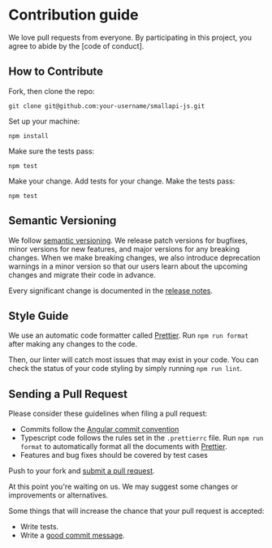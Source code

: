 # Contribution guide

We love pull requests from everyone.
By participating in this project, you agree to abide by the [code of conduct].

## How to Contribute

Fork, then clone the repo:

```
git clone git@github.com:your-username/smallapi-js.git
```

Set up your machine:

```
npm install
```

Make sure the tests pass:

```
npm test
```

Make your change. Add tests for your change. Make the tests pass:

```
npm test
```

## Semantic Versioning

We follow [semantic versioning](https://semver.org). We release patch versions for bugfixes, minor versions for new features, and major versions for any breaking changes. When we make breaking changes, we also introduce deprecation warnings in a minor version so that our users learn about the upcoming changes and migrate their code in advance.

Every significant change is documented in the [release notes](https://github.com/tutanck/smallapi-js/releases/latest).

## Style Guide

We use an automatic code formatter called [Prettier](https://prettier.io).
Run `npm run format` after making any changes to the code.

Then, our linter will catch most issues that may exist in your code. You can check the status of your code styling by simply running `npm run lint`.

## Sending a Pull Request

Please consider these guidelines when filing a pull request:

*  Commits follow the [Angular commit convention](https://github.com/angular/angular.js/blob/main/DEVELOPERS.md#-git-commit-guidelines)
*  Typescript code follows the rules set in the `.prettierrc` file. Run `npm run format` to automatically format all the documents with [Prettier](https://prettier.io).
*  Features and bug fixes should be covered by test cases

Push to your fork and [submit a pull request][pr].

[pr]: https://github.com/tutanck/smallapi-js/compare/

At this point you're waiting on us.
We may suggest some changes or improvements or alternatives.

Some things that will increase the chance that your pull request is accepted:

* Write tests.
* Write a [good commit message][commit].

[commit]: https://github.com/angular/angular.js/blob/main/DEVELOPERS.md#-git-commit-guidelines
